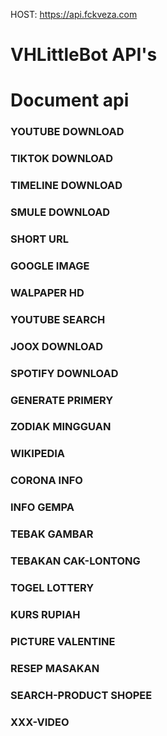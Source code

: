 HOST: https://api.fckveza.com

# VHLittleBot API's
# Document api

### YOUTUBE DOWNLOAD  
### TIKTOK DOWNLOAD  
### TIMELINE DOWNLOAD  
### SMULE DOWNLOAD  
### SHORT URL  
### GOOGLE IMAGE  
### WALPAPER HD  
### YOUTUBE SEARCH  
### JOOX DOWNLOAD  
### SPOTIFY DOWNLOAD  
### GENERATE PRIMERY  
### ZODIAK MINGGUAN  
### WIKIPEDIA  
### CORONA INFO  
### INFO GEMPA  
### TEBAK GAMBAR  
### TEBAKAN CAK-LONTONG  
### TOGEL LOTTERY  
### KURS RUPIAH  
### PICTURE VALENTINE  
### RESEP MASAKAN  
### SEARCH-PRODUCT SHOPEE  
### XXX-VIDEO  

